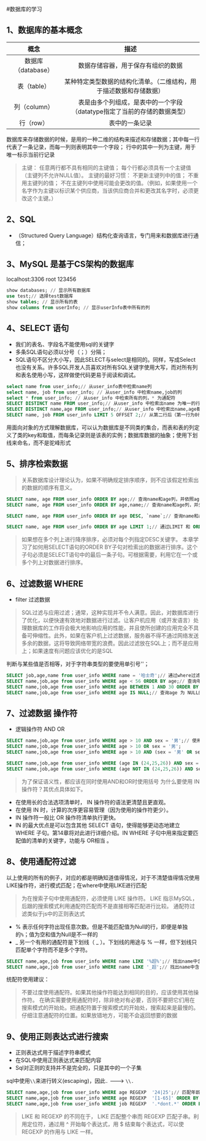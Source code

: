 #数据库的学习

## 1、数据库的基本概念
| 概念 |  描述 |
| :----: |:----: |
|数据库（database）| 数据存储容器，用于保存有组织的数据|
|表（table）|某种特定类型数据的结构化清单。（二维结构，用于描述数据和存储数据）|
|列（column）|表是由多个列组成，是表中的一个字段（datatype指定了当前的存储的数据类型）|
|行（row）|表中的一条记录|

数据库来存储数据的时候，是用的一种二维的结构来描述和存储数据；其中每一行代表了一条记录，而每一列则表明其中一个字段；
行中的其中一列为主键，用于唯一标示当前行记录
> 主键：
> 任意两行都不具有相同的主键值；
> 每个行都必须具有一个主键值（主键列不允许NULL值）。
> 主键的最好习惯：
> 不更新主键列中的值；
> 不重用主键列的值；
> 不在主键列中使用可能会更改的值。（例如，如果使用一个名字作为主键以标识某个供应商，当该供应商合并和更改其名字时，必须更改这个主键。）

## 2、SQL
 * （Structured Query Language）结构化查询语言，专门用来和数据库进行通信；

## 3、MySQL 是基于CS架构的数据库
localhost:3306 root 123456

``` sql
show databases; // 显示所有数据库
use test;// 选择test数据库
show tables; // 显示所有的表
show columns from userInfo; // 显示userInfo表中所有的列

```

## 4、SELECT 语句
* 我们的表名、字段名不能使用sql的关键字
* 多条SQL语句必须以分号（；）分隔；
* SQL语句不区分大小写，因此SELECT与select是相同的。同样，写成Select也没有关系。许多SQL开发人员喜欢对所有SQL关键字使用大写，而对所有列和表名使用小写，这样做使代码更易于阅读和调试。

```sql
select name from user_info;// 从user_info表中检索name列
select name, job from user_info; // 从user_info 中检索name,job的列
select * from user_info; // 从user_info 中检索所有的列，* 为通配符
SELECT DISTINCT name FROM user_info;// 从user_info 中检索出name 为唯一的行
SELECT DISTINCT name,age FROM user_info;// 从user_info 中检索出name,age都是唯一的行
SELECT name, job FROM user_info LIMIT 5 OFFSET 2;// 从第二行后（第一行为0行）读取5列
```
用面向对象的方式理解数据库，可以认为数据库是不同类的集合，而表和表的列定义了类的key和取值，而每条记录则是该表的实例；数据库数据的抽象；使用下划线来命名，而不是驼峰形式

## 5、排序检索数据
> 关系数据库设计理论认为，如果不明确规定排序顺序，则不应该假定检索出的数据的顺序有意义。

```sql
SELECT name, age FROM user_info ORDER BY age;// 查询name和age列，并依照age排序
SELECT name, age FROM user_info ORDER BY age,name;// 查询name和age列，并先依照age排序，有相同的age时在以name排序；

SELECT name, age FROM user_info ORDER BY age DESC, `name`;// 查询name和age列，并先依照age排序，age排序为倒序排序，使用了DESC 关键字有相同的age时在以name排序；

SELECT name, age FROM user_info ORDER BY age LIMIT 1;// 通过LIMIT 和 ORDER BY混合使用找出最大age值或者最小值

```
> 如果想在多个列上进行降序排序，必须对每个列指定DESC关键字。
本章学习了如何用SELECT语句的ORDER BY子句对检索出的数据进行排序。这个子句必须是SELECT语句中的最后一条子句。可根据需要，利用它在一个或多个列上对数据进行排序。


## 6、过滤数据 WHERE
* filter 过滤数据

> SQL过滤与应用过滤；通常，这种实现并不令人满意。因此，对数据库进行了优化，以便快速有效地对数据进行过滤。让客户机应用（或开发语言）处理数据库的工作将会极大地影响应用的性能，并且使所创建的应用完全不具备可伸缩性。此外，如果在客户机上过滤数据，服务器不得不通过网络发送多余的数据，这将导致网络带宽的浪费。因此过滤放在SQL上；而不是应用上；如果速度有问题应该优化的是SQL

判断与某些值是否相等，对于字符串类型的要使用单引号''；

```sql
SELECT job,age,name from user_info WHERE name = '哈士奇';// 通过where过滤查询结果
SELECT name,job,age from user_info WHERE age < 56 ORDER BY age;// 查询年龄小于56的，并排序；从小到大。
SELECT name,job,age from user_info WHERE age BETWEEN 1 AND 30 ORDER BY age;// 查询年龄在1到30之间并对数据进行排序；从小到大。
SELECT name,job,age from user_info WHERE age IS NULL;// 查询age 为 NULL的列
```
## 7、过滤数据 操作符
* 逻辑操作符	AND OR

```sql
SELECT name,job,age from user_info WHERE age > 10 AND sex = '男';// 使用AND查出都满足的数据
SELECT name,job,age from user_info WHERE age > 10 OR sex = '男';
SELECT name,job,age from user_info WHERE age > 10 AND (sex = '男' OR sex = 'nan');// 使用括号分割多个AND和OR组合

SELECT name,job,age from user_info WHERE (age IN (24,25,26)) AND sex = '男';// 使用IN表明选取的范围并且可以组合使用
SELECT name,job,age from user_info WHERE (age NOT IN (24,25,26)) AND sex = '男';// 使用NOT操作符 否定跟在它之后的条件，也就是说NOT后面同样也应该有操作符，而NOT否定这个操作符
```
> 为了保证语义性，都应该在同时使用AND和OR时使用括号
>为什么要使用 IN 操作符？其优点具体如下。
   - 在使用长的合法选项清单时， IN 操作符的语法更清楚且更直观。
   - 在使用 IN 时，计算的次序更容易管理（因为使用的操作符更少）。
   - IN 操作符一般比 OR 操作符清单执行更快。
   - IN 的最大优点是可以包含其他 SELECT 语句，使得能够更动态地建立 WHERE 子句。第14章将对此进行详细介绍。IN WHERE 子句中用来指定要匹配值的清单的关键字，功能与 OR相当 。

## 8、使用通配符过滤
以上使用的所有的例子，对应的都是明确知道值得情况，对于不清楚值得情况使用LIKE操作符，进行模式匹配；在where中使用LIKE进行匹配
> 为在搜索子句中使用通配符，必须使用 LIKE 操作符。 LIKE 指示MySQL，后跟的搜索模式利用通配符匹配而不是直接相等匹配进行比较。
通配符过滤类似于js中的正则表达式

* % 表示任何字符出现任意次数。但是不能匹配值为Null的行，即便是单独的`%`；值为空和值为Null是不一样的
* _ 另一个有用的通配符是下划线（ _ ）。下划线的用途与 % 一样，但下划线只匹配单个字符而不是多个字符。


```sql
SELECT name,age,job from user_info WHERE name LIKE '%超%';// 找出name中含有超的行
SELECT name,age,job from user_info WHERE name LIKE '_超';// 找出name中含有‘x超’的内容
```
统配符使用建议：
>  不要过度使用通配符。如果其他操作符能达到相同的目的，应该使用其他操作符。
>  在确实需要使用通配符时，除非绝对有必要，否则不要把它们用在搜索模式的开始处。把通配符置于搜索模式的开始处，搜索起来是最慢的。
>  仔细注意通配符的位置。如果放错地方，可能不会返回想要的数据

## 9、使用正则表达式进行搜索
* 正则表达式用于描述字符串模式
* 在SQL中使用正则表达式来匹配内容
* Sql对正则的支持并不是完全的，只是其中的一个子集

sql中使用`\\`来进行转义(escaping)，因此`.` ---> `\\.`
```sql
SELECT name,age,job from user_info WHERE age REGEXP  '24|25';// 匹配年龄在 24或25的列
SELECT name,age,job from user_info WHERE age REGEXP  '[1-65]' ORDER BY age;// 匹配年龄在1-65之间并依照age年龄进行排序
SELECT name,age,job from user_info WHERE job REGEXP  '.*dont.*' ORDER BY age;// 返回job中含有dont的列，并按照age排序
```

> LIKE 和 REGEXP 的不同在于， LIKE 匹配整个串而 REGEXP 匹配子串。利用定位符，通过用 ^ 开始每个表达式，用 $ 结束每个表达式，可以使REGEXP 的作用与 LIKE 一样。
> 


